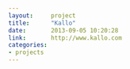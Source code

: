 ```yaml
---
layout:     project
title:      "Kallo"
date:       2013-09-05 10:20:28
link:       http://www.kallo.com
categories:
- projects
---
```

